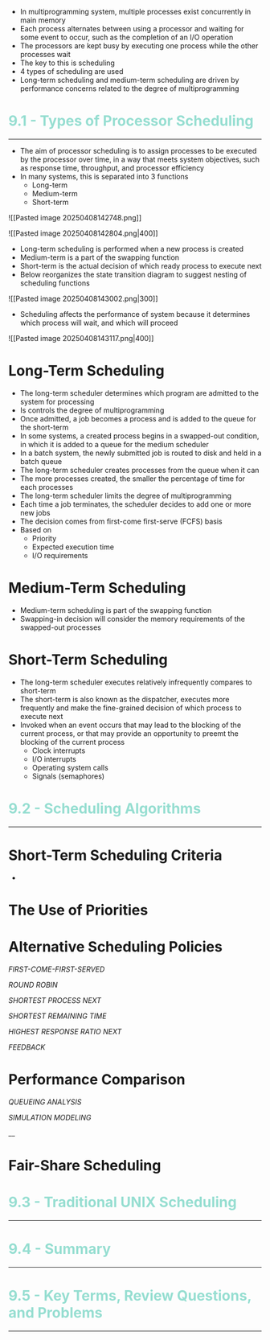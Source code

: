 - In multiprogramming system, multiple processes exist concurrently in main memory
- Each process alternates between using a processor and waiting for some event to occur, such as the completion of an I/O operation
- The processors are kept busy by executing one process while the other processes wait
- The key to this is scheduling
- 4 types of scheduling are used
- Long-term scheduling and medium-term scheduling are driven by performance concerns related to the degree of multiprogramming

# <font style="color:#96DED1"> 9.1 - Types of Processor Scheduling</font>

---

- The aim of processor scheduling is to assign processes to be executed by the processor over time, in a way that meets system objectives, such as response time, throughput, and processor efficiency
- In many systems, this is separated into 3 functions
	- Long-term
	- Medium-term
	- Short-term


![[Pasted image 20250408142748.png]]

![[Pasted image 20250408142804.png|400]]

- Long-term scheduling is performed when a new process is created
- Medium-term is a part of the swapping function
- Short-term is the actual decision of which ready process to execute next
- Below reorganizes the state transition diagram to suggest nesting of scheduling functions

![[Pasted image 20250408143002.png|300]]

- Scheduling affects the performance of system because it determines which process will wait, and which will proceed

![[Pasted image 20250408143117.png|400]]

# Long-Term Scheduling
- The long-term scheduler determines which program are admitted to the system for processing
- Is controls the degree of multiprogramming
- Once admitted, a job becomes a process and is added to the queue for the short-term
- In some systems, a created process begins in a swapped-out condition, in which it is added to a queue for the medium scheduler
- In a batch system, the newly submitted job is routed to disk and held in a batch queue
- The long-term scheduler creates processes from the queue when it can
- The more processes created, the smaller the percentage of time for each processes
- The long-term scheduler limits the degree of multiprogramming
- Each time a job terminates, the scheduler decides to add one or more new jobs
- The decision comes from first-come first-serve (FCFS) basis
- Based on
	- Priority
	- Expected execution time
	- I/O requirements

# Medium-Term Scheduling
- Medium-term scheduling is part of the swapping function
- Swapping-in decision will consider the memory requirements of the swapped-out processes


# Short-Term Scheduling
- The long-term scheduler executes relatively infrequently compares to short-term
- The short-term is also known as the dispatcher, executes more frequently and make the fine-grained decision of which process to execute next
- Invoked when an event occurs that may lead to the blocking of the current process, or that may provide an opportunity to preemt the blocking of the current process
	- Clock interrupts
	- I/O interrupts
	- Operating system calls
	- Signals (semaphores)

# <font style="color:#96DED1"> 9.2 - Scheduling Algorithms</font>

---
# Short-Term Scheduling Criteria
- 


# The Use of Priorities
# Alternative Scheduling Policies



_FIRST-COME-FIRST-SERVED_


_ROUND ROBIN_

_SHORTEST PROCESS NEXT_

_SHORTEST REMAINING TIME_

_HIGHEST RESPONSE RATIO NEXT_

_FEEDBACK_



# Performance Comparison


_QUEUEING ANALYSIS_


_SIMULATION MODELING_

__

# Fair-Share Scheduling


# <font style="color:#96DED1"> 9.3 - Traditional UNIX Scheduling</font>

---

# <font style="color:#96DED1"> 9.4 - Summary</font>

---

# <font style="color:#96DED1"> 9.5 - Key Terms, Review Questions, and Problems</font>

---

